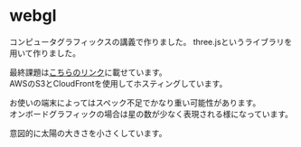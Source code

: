 # webgl
コンピュータグラフィックスの講義で作りました。
three.jsというライブラリを用いて作りました。

最終課題は[こちらのリンク](https://webgl.massyu.net/last/original.html)に載せています。  
AWSのS3とCloudFrontを使用してホスティングしています。

お使いの端末によってはスペック不足でかなり重い可能性があります。  
オンボードグラフィックの場合は星の数が少なく表現される様になっています。  

意図的に太陽の大きさを小さくしています。
